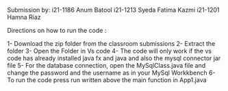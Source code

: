 Submission by: 
i21-1186 Anum Batool
i21-1213 Syeda Fatima Kazmi
i21-1201 Hamna Riaz

Directions on how to run the code :

1- Download the zip folder from the classroom submissions
2- Extract the folder
3- Open the Folder in Vs code 
4- The code will only work if the vs code has already installed java fx and java and also the mysql connector jar file
5- For the database connection, open the MySqlClass.java file and change the password and the username as in your MySql Workkbench
6- To run the code press run written above the main function in App1.java